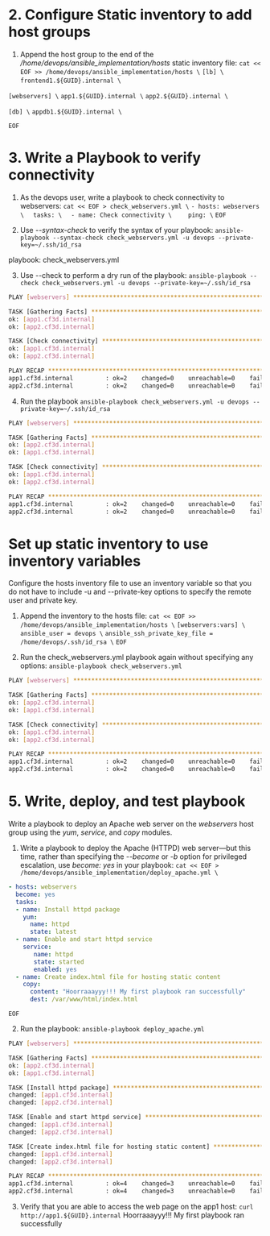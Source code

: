 # 2. Configure Static inventory to add host groups

1. Append the host group to the end of the */home/devops/ansible_implementation/hosts* static inventory file:
`cat << EOF >> /home/devops/ansible_implementation/hosts \`
`[lb] \`
`frontend1.${GUID}.internal \`

`[webservers] \`
`app1.${GUID}.internal \`
`app2.${GUID}.internal \`

`[db] \`
`appdb1.${GUID}.internal \`

`EOF`

# 3. Write a Playbook to verify connectivity
1. As the devops user, write a playbook to check connectivity to webservers:
`cat << EOF > check_webservers.yml \`
`- hosts: webservers \`
`  tasks: \`
`  - name: Check connectivity \`
`    ping: \`
`EOF `

2. Use *--syntax-check*  to verify the syntax of your playbook:
`ansible-playbook --syntax-check check_webservers.yml -u devops --private-key=~/.ssh/id_rsa`

playbook: check_webservers.yml

3. Use --check to perform a dry run of the playbook:
`ansible-playbook --check check_webservers.yml -u devops --private-key=~/.ssh/id_rsa`
~~~bash
PLAY [webservers] ******************************************************************************************

TASK [Gathering Facts] *************************************************************************************
ok: [app1.cf3d.internal]
ok: [app2.cf3d.internal]

TASK [Check connectivity] **********************************************************************************
ok: [app1.cf3d.internal]
ok: [app2.cf3d.internal]

PLAY RECAP *************************************************************************************************
app1.cf3d.internal         : ok=2    changed=0    unreachable=0    failed=0    skipped=0    rescued=0    ignored=0   
app2.cf3d.internal         : ok=2    changed=0    unreachable=0    failed=0    skipped=0    rescued=0    ignored=0   
~~~

4. Run the playbook
`ansible-playbook check_webservers.yml -u devops --private-key=~/.ssh/id_rsa`
~~~bash
PLAY [webservers] ******************************************************************************************

TASK [Gathering Facts] *************************************************************************************
ok: [app2.cf3d.internal]
ok: [app1.cf3d.internal]

TASK [Check connectivity] **********************************************************************************
ok: [app1.cf3d.internal]
ok: [app2.cf3d.internal]

PLAY RECAP *************************************************************************************************
app1.cf3d.internal         : ok=2    changed=0    unreachable=0    failed=0    skipped=0    rescued=0    ignored=0   
app2.cf3d.internal         : ok=2    changed=0    unreachable=0    failed=0    skipped=0    rescued=0    ignored=0   
~~~

# Set up static inventory to use inventory variables
Configure the hosts inventory file to use an inventory variable so that you do not have to include -u and --private-key options to specify the remote user and private key.

1. Append the inventory to the hosts file:
`cat << EOF >> /home/devops/ansible_implementation/hosts \`
`[webservers:vars] \`
`ansible_user = devops \`
`ansible_ssh_private_key_file = /home/devops/.ssh/id_rsa \`
`EOF`

2. Run the check_webservers.yml playbook again without specifying any options:
`ansible-playbook check_webservers.yml`
~~~bash
PLAY [webservers] ******************************************************************************************

TASK [Gathering Facts] *************************************************************************************
ok: [app2.cf3d.internal]
ok: [app1.cf3d.internal]

TASK [Check connectivity] **********************************************************************************
ok: [app1.cf3d.internal]
ok: [app2.cf3d.internal]

PLAY RECAP *************************************************************************************************
app1.cf3d.internal         : ok=2    changed=0    unreachable=0    failed=0    skipped=0    rescued=0    ignored=0   
app2.cf3d.internal         : ok=2    changed=0    unreachable=0    failed=0    skipped=0    rescued=0    ignored=0   
~~~

# 5. Write, deploy, and test playbook
Write a playbook to deploy an Apache web server on the *webservers* host group using the *yum*, *service*, and *copy* modules.

1. Write a playbook to deploy the Apache (HTTPD) web server—but this time, rather than specifying the *--become* or *-b* option for privileged escalation, use *become: yes* in your playbook:
`cat << EOF > /home/devops/ansible_implementation/deploy_apache.yml \`
~~~yaml
- hosts: webservers
  become: yes
  tasks:
  - name: Install httpd package
    yum:
      name: httpd
      state: latest
  - name: Enable and start httpd service
    service:
       name: httpd
       state: started
       enabled: yes
  - name: Create index.html file for hosting static content
    copy:
      content: "Hoorraaayyy!!! My first playbook ran successfully"
      dest: /var/www/html/index.html
~~~
`EOF`

2. Run the playbook:
`ansible-playbook deploy_apache.yml`
~~~bash
PLAY [webservers] ******************************************************************************************

TASK [Gathering Facts] *************************************************************************************
ok: [app2.cf3d.internal]
ok: [app1.cf3d.internal]

TASK [Install httpd package] *******************************************************************************
changed: [app1.cf3d.internal]
changed: [app2.cf3d.internal]

TASK [Enable and start httpd service] **********************************************************************
changed: [app1.cf3d.internal]
changed: [app2.cf3d.internal]

TASK [Create index.html file for hosting static content] ***************************************************
changed: [app1.cf3d.internal]
changed: [app2.cf3d.internal]

PLAY RECAP *************************************************************************************************
app1.cf3d.internal         : ok=4    changed=3    unreachable=0    failed=0    skipped=0    rescued=0    ignored=0   
app2.cf3d.internal         : ok=4    changed=3    unreachable=0    failed=0    skipped=0    rescued=0    ignored=0   
~~~

3. Verify that you are able to access the web page on the app1 host:
`curl http://app1.${GUID}.internal`
Hoorraaayyy!!! My first playbook ran successfully

